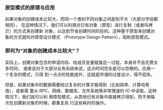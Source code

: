 ### 原型模式的原理与应用



如果对象的创建成本比较大，而同一个类的不同对象之间差别不大（大部分字段都相同），
在这种情况下，我们可以利用对已有对象（原型）进行复制（或者叫拷贝）的方式来创建新
对象，以达到节省创建时间的目的。这种基于原型来创建对象的方式就叫作原型设计模式
（Prototype Design Pattern），简称原型模式。

### 那何为“对象的创建成本比较大”？

实际上，创建对象包含的申请内存、给成员变量赋值这一过程，本身并不会花费太多时间，
或者说对于大部分业务系统来说，这点时间完全是可以忽略的。应用一个复杂的模式，只得
到一点点的性能提升，这就是所谓的过度设计，得不偿失。

但是，如果对象中的数据需要经过复杂的计算才能得到（比如排序、计算哈希值），或者需
要从 RPC、网络、数据库、文件系统等非常慢速的 IO 中读取，这种情况下，我们就可以利
用原型模式，从其他已有对象中直接拷贝得到，而不用每次在创建新对象的时候，都重复执
行这些耗时的操作。